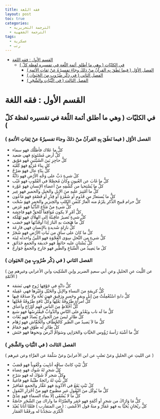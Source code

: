 ```yaml
---
title: فقه اللغة
layout: post
toc: true
categories:
  - الترجمة التحريرية
  - الترجمة الشفهية
tags:
  - عسكرية
  - رتب
---
```


* [القسم الأول : فقه اللغة](#%D8%A7%D9%84%D9%82%D8%B3%D9%85-%D8%A7%D9%84%D8%A3%D9%88%D9%84--%D9%81%D9%82%D9%87-%D8%A7%D9%84%D9%84%D8%BA%D8%A9)
  * [في الكليّات ( وهي ما أطلق أئمة اللًغة في تفسيره لفظة كلّ )](#%D9%81%D9%8A-%D8%A7%D9%84%D9%83%D9%84%D9%8A%D9%91%D8%A7%D8%AA--%D9%88%D9%87%D9%8A-%D9%85%D8%A7-%D8%A3%D8%B7%D9%84%D9%82-%D8%A3%D8%A6%D9%85%D8%A9-%D8%A7%D9%84%D9%84%D9%8B%D8%BA%D8%A9-%D9%81%D9%8A-%D8%AA%D9%81%D8%B3%D9%8A%D8%B1%D9%87-%D9%84%D9%81%D8%B8%D8%A9-%D9%83%D9%84%D9%91)
    * [الفصل الأوّل ( فيما نَطَقَ بِهِ القرآنُ منْ ذلكَ وجاءَ تفسيرُهُ عنْ ثِقاتِ الأئمةِ )](#%D8%A7%D9%84%D9%81%D8%B5%D9%84-%D8%A7%D9%84%D8%A3%D9%88%D9%91%D9%84--%D9%81%D9%8A%D9%85%D8%A7-%D9%86%D9%8E%D8%B7%D9%8E%D9%82%D9%8E-%D8%A8%D9%90%D9%87%D9%90-%D8%A7%D9%84%D9%82%D8%B1%D8%A2%D9%86%D9%8F-%D9%85%D9%86%D9%92-%D8%B0%D9%84%D9%83%D9%8E-%D9%88%D8%AC%D8%A7%D8%A1%D9%8E-%D8%AA%D9%81%D8%B3%D9%8A%D8%B1%D9%8F%D9%87%D9%8F-%D8%B9%D9%86%D9%92-%D8%AB%D9%90%D9%82%D8%A7%D8%AA%D9%90-%D8%A7%D9%84%D8%A3%D8%A6%D9%85%D8%A9%D9%90)
    * [الفصل الثاني ( في ذِكْر ضُرُوبٍ مِنَ الحَيَوان )](#%D8%A7%D9%84%D9%81%D8%B5%D9%84-%D8%A7%D9%84%D8%AB%D8%A7%D9%86%D9%8A--%D9%81%D9%8A-%D8%B0%D9%90%D9%83%D9%92%D8%B1-%D8%B6%D9%8F%D8%B1%D9%8F%D9%88%D8%A8%D9%8D-%D9%85%D9%90%D9%86%D9%8E-%D8%A7%D9%84%D8%AD%D9%8E%D9%8A%D9%8E%D9%88%D8%A7%D9%86)
    * [الفصل الثالث ( في النَّبَاتِ والشَّجَرِ )](#%D8%A7%D9%84%D9%81%D8%B5%D9%84-%D8%A7%D9%84%D8%AB%D8%A7%D9%84%D8%AB--%D9%81%D9%8A-%D8%A7%D9%84%D9%86%D9%91%D9%8E%D8%A8%D9%8E%D8%A7%D8%AA%D9%90-%D9%88%D8%A7%D9%84%D8%B4%D9%91%D9%8E%D8%AC%D9%8E%D8%B1%D9%90)

# القسم الأول : فقه اللغة

## في الكليّات ( وهي ما أطلق أئمة اللًغة في تفسيره لفظة كلّ )

### الفصل الأوّل ( فيما نَطَقَ بِهِ القرآنُ منْ ذلكَ وجاءَ تفسيرُهُ عنْ ثِقاتِ الأئمةِ )

* كلُّ ما عَلاك فأظلَّك فهو سماء
* كلُّ أرض مُسْتَوِيَةٍ فهي صَعيد
* كلُّ حاجِزِ بَينَ الشَيْئينِ فَهو مَوْبِق
* كل بِناءَ مُرَبَّع فهوَ كَعْبَة
* كلُّ بِنَاءٍ عال فهوَ صَرْحٌ
* كلُ شيءٍ دَبَّ على وَجْهِ الأرْضِ فهو دَابَّةٌ
* كلُّ ما غَابَ عن العُيونِ وكانَ مُحصَّلا في القُلوبِ فهو غَيْب
* كلُّ ما يُسْتحيا من كَشْفِهِ منْ أعضاءِ الإِنسانِ فهوَ عَوْرة
* كلُّ ما أمْتِيرَ عليهِ منَ الإِبلِ والخيلِ والحميرِ فهو عِير
* كلُّ ما يُستعارُ من قَدُومٍ أو شَفْرَةٍ أو قِدْرٍ أو قَصْعَةٍ فهو مَاعُون
* كلُّ حرام قَبيحِ الذِّكرِ يلزَمُ منه الْعارُ كثَمنِ الكلبِ والخِنزيرِ والخمرِ فهوَ سُحْت
* كلُّ شيءٍ منْ مَتَاعِ الدُّنْيا فهو عَرَض
* كلُّ أمْرٍ لا يكون مُوَافِقاً للحقِّ فهو فاحِشة
* كلُّ شيءٍ تَصيرُ عاقِبتُهُ إلى الهلاكِ فهو تَهْلُكة
* كلُّ ما هَيَجتَ بهِ النارَ إذا أوقَدْتَها فهو حَصَب
* كلُّ نازِلةٍ شَديدةٍ بالإِنسانِ فهي قارِعَة
* كلُّ ما كانَ على ساقٍ من نَباتِ الأرْضِ فهو شَجَرٌ
* كلُّ شيءٍ من النَّخلِ سِوَى العَجْوَةِ فهو اللَينُ واحدتُه لِينَة
* كلُّ بُسْتانٍ عليه حائطٌ فهو حَديقة والجمع حَدَائق
* كلُ ما يَصِيدُ من السِّبَاعِ والطَّيرِ فهو جَارِح والجمعُ جَوَارِحُ

### الفصل الثاني ( في ذِكْر ضُرُوبٍ مِنَ الحَيَوان )

( عن اللَّيث عنِ الخليلِ وعنِ أبي سعيدٍ الضرير وإبنِ السَّكِيتِ وابنِ الأعرابي وغيرِهم مِنَ الأئمّةِ )

* كلُّ دابَّةٍ في جَوْفِها رُوح فهي نَسَمَة
* كُلُّ كرِيمَةٍ منَ النساءِ والإبلِ والخَيْل وَغَيْرِها فهي عَقِيلة
* كلُّ دابةٍ اسْتُعْمِلَتْ مِنَ إبل وبقرٍ وحَميرٍ ورَقِيقٍ فهيَ نَخَّة ولا صدَقَةَ فِيها
* كلُّ امرأةٍ طَرُوقَةُ بَعْلِها وكلُّ نَاقةٍ طَرُوقَةُ فَحْلِها
* كُلُّ أخْلاطٍ مِنَ الناس فَهم أوْزَاع وأعناق
* كلُّ ما لَه ناب ويَعْدُو على النّاسِ والدَّوابِّ فَيفْتَرِسُها فهو سَبع
* كلُّ طائرٍ ليسَ منَ الجوارحِ يُصادُ فهو بُغَاث
* كلُّ ما لاَ يَصيدُ من الطيرِ كالخُطّافِ والخُفّاش فهو رُهَام
* كلُّ طائرٍ له طَوْق فهو حَمَامٌ
* كلُّ ما أشْبَهَ رَأسهُ رُؤُوس الحَيَّاتِ والحَرَابِي وسَوَامَّ أبْرصَ ونحوِها فهو حَنَش

### الفصل الثالث ( في النَّبَاتِ والشَّجَرِ )

( عن الليثِ عنِ الخليلِ وعنْ ثعلبٍ عن ابن الأعرابيّ وعنْ سَلْمَةَ عن الفرَّاءِ وعن غيرِهم )

* كلُّ نَبْتٍ كانتْ ساقُه أنابِيبَ وكُعُوباً فهو قَصَبٌ
* كلُّ شجرٍ لهُ شَوك فهو عِضاة
* وكلُّ شجر لا شَوْكَ له فهو سَرْح
* كلُّ نبْتٍ لهُ رائحةٌ طيِّبةٌ فهو فاغيةٌ
* كلُ نَبْتٍ يَقَعُ في الأدْوِيةِ فهو عَقَّار والجمع عَقاقيرُ
* كلُّ ما يُوكُل منَ البُقُولِ غيرِ مطبوخ فهو منْ أحْرَارِ البُقولِ
* كلُّ ما لا يُسْقَى إلا بماءِ السماءِ فهو عِذْيٌ
* كلُّ مَا وَارَاكَ من شجرٍ أو أكَمَةٍ فهو خَمَر والضّرّاءُ ما واراك مِنَ الشّجَرِ خاصّةً
* كلُّ ريْحَانٍ يُحَيَّا به فهو عَمَارٌ و منهُُ قول الأعْشى : ( من المتقارب ) فلمَّا أتانا بُعَيْدَ الْكَرَى سَجَدْنا له ورفَعْنا العَمَار
